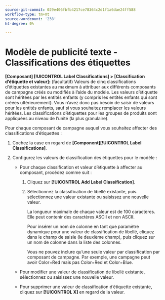 ```yaml
---
source-git-commit: 029e406fbfb4217ce78364c2d1f1a6dae24ff588
workflow-type: tm+mt
source-wordcount: '238'
ht-degree: 0%

---
```

# Modèle de publicité texte - Classifications des étiquettes

**\[Composant\] [!UICONTROL Label Classifications] > \[Classification d’étiquette et valeur\]:** (facultatif) Valeurs de cinq classifications d’étiquettes existantes au maximum à attribuer aux différents composants de campagne créés ou modifiés à l’aide du modèle. Les valeurs d’étiquette sont héritées par les entités enfants (y compris les entités enfants qui sont créées ultérieurement). Vous n’avez donc pas besoin de saisir de valeurs pour les entités enfants, sauf si vous souhaitez remplacer les valeurs héritées. Les classifications d’étiquettes pour les groupes de produits sont appliquées au niveau de l’unité (la plus granulaire).

Pour chaque composant de campagne auquel vous souhaitez affecter des classifications d’étiquettes :

1. Cochez la case en regard de **\[Component\][!UICONTROL Label Classifications]**.

1. Configurez les valeurs de classification des étiquettes pour le modèle :

   * Pour chaque classification et valeur d’étiquette à affecter au composant, procédez comme suit :

      1. Cliquez sur **[!UICONTROL Add Label Classification]**.

      1. Sélectionnez la classification de libellé existante, puis sélectionnez une valeur existante ou saisissez une nouvelle valeur.

         La longueur maximale de chaque valeur est de 100 caractères. Elle peut contenir des caractères ASCII et non ASCII.

         Pour insérer un nom de colonne en tant que paramètre dynamique pour une valeur de classification de libellé, cliquez dans le champ de saisie (le deuxième champ), puis cliquez sur un nom de colonne dans la liste des colonnes.

         Vous ne pouvez inclure qu’une seule valeur par classification par composant de campagne. Par exemple, une campagne peut avoir Color=Red mais pas Color=Red et Color=Blue.

   * Pour modifier une valeur de classification de libellé existante, sélectionnez ou saisissez une nouvelle valeur.

   * Pour supprimer une valeur de classification d’étiquette existante, cliquez sur **[!UICONTROL X]** en regard de la valeur.
